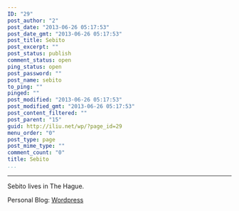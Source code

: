 ```yaml
---
ID: "29"
post_author: "2"
post_date: "2013-06-26 05:17:53"
post_date_gmt: "2013-06-26 05:17:53"
post_title: Sebito
post_excerpt: ""
post_status: publish
comment_status: open
ping_status: open
post_password: ""
post_name: sebito
to_ping: ""
pinged: ""
post_modified: "2013-06-26 05:17:53"
post_modified_gmt: "2013-06-26 05:17:53"
post_content_filtered: ""
post_parent: "15"
guid: http://iliu.net/wp/?page_id=29
menu_order: "0"
post_type: page
post_mime_type: ""
comment_count: "0"
title: Sebito
...
```

---

<p>Sebito lives in The Hague.</p>

<p>Personal Blog: <a href="http://sebito.iliu.net">Wordpress</a></p>

